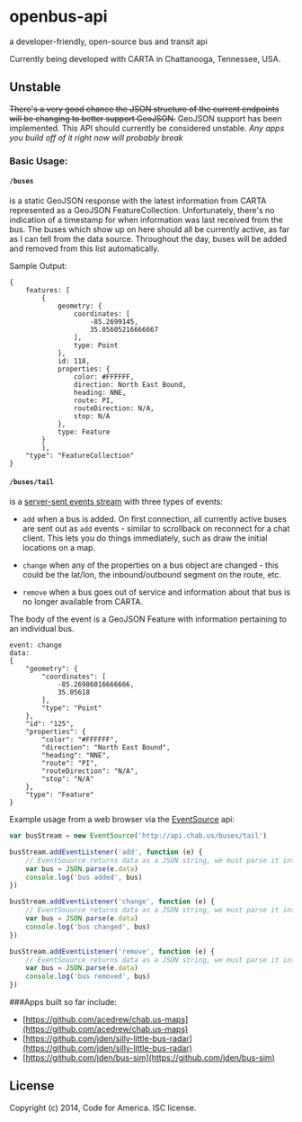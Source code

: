 # openbus-api
a developer-friendly, open-source bus and transit api

Currently being developed with CARTA in Chattanooga, Tennessee, USA.


## Unstable


~~There's a very good chance the JSON structure of the current endpoints will be changing to better support GeoJSON.~~
GeoJSON support has been implemented.
This API should currently be considered unstable. *Any apps you build off of it right now will probably break*

### Basic Usage:

#### `/buses`
is a static GeoJSON response with the latest information from
CARTA represented as a GeoJSON FeatureCollection. Unfortunately, there's no indication of a timestamp for when
information was last received from the bus. The buses which show up on
here should all be currently active, as far as I can tell from the data
source. Throughout the day, buses will be added and removed from this
list automatically.

Sample Output:
```
{
    features: [
        {
            geometry: {
                coordinates: [
                    -85.2699145,
                    35.05605216666667
                ],
                type: Point
            },
            id: 118,
            properties: {
                color: #FFFFFF,
                direction: North East Bound,
                heading: NNE,
                route: PI,
                routeDirection: N/A,
                stop: N/A
            },
            type: Feature
        }
        ],
    "type": "FeatureCollection"
}
```

 

#### `/buses/tail`
is a [server-sent events
stream](https://developer.mozilla.org/en-US/docs/Server-sent_events/Using_server-sent_events#Event_stream_format)
with three types of events:

-   `add` when a bus is added. On first connection, all currently active
    buses are sent out as `add` events - similar to scrollback on
    reconnect for a chat client. This lets you do things immediately,
    such as draw the initial locations on a map.

-   `change` when any of the properties on a bus object are changed -
    this could be the lat/lon, the inbound/outbound segment on the
    route, etc.

-   `remove` when a bus goes out of service and information about that
    bus is no longer available from CARTA.

The body of the event is a GeoJSON Feature with information pertaining to an individual bus.

```
event: change
data:
{
    "geometry": {
        "coordinates": [
            -85.26986016666666, 
            35.05618
        ], 
        "type": "Point"
    }, 
    "id": "125", 
    "properties": {
        "color": "#FFFFFF", 
        "direction": "North East Bound", 
        "heading": "NNE", 
        "route": "PI", 
        "routeDirection": "N/A", 
        "stop": "N/A"
    }, 
    "type": "Feature"
}

```

Example usage from a web browser via the [EventSource](https://developer.mozilla.org/en-US/docs/Server-sent_events/Using_server-sent_events) api:

```js
var busStream = new EventSource('http://api.chab.us/buses/tail')

busStream.addEventListener('add', function (e) {
    // EventSouurce returns data as a JSON string, we must parse it into an Object
    var bus = JSON.parse(e.data)
    console.log('bus added', bus)
})

busStream.addEventListener('change', function (e) {
    // EventSouurce returns data as a JSON string, we must parse it into an Object
    var bus = JSON.parse(e.data)
    console.log('bus changed', bus)
})

busStream.addEventListener('remove', function (e) {
    // EventSouurce returns data as a JSON string, we must parse it into an Object
    var bus = JSON.parse(e.data)
    console.log('bus removed', bus)
})
```

###Apps built so far include:

-   [https://github.com/acedrew/chab.us-maps](https://github.com/acedrew/chab.us-maps)
-   [https://github.com/jden/silly-little-bus-radar](https://github.com/jden/silly-little-bus-radar)
-   [https://github.com/jden/bus-sim](https://github.com/jden/bus-sim)

## License
Copyright (c) 2014, Code for America. ISC license.
